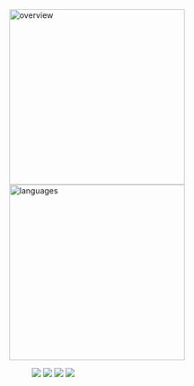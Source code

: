 <a href="https://github.com/milankomaj/stat-card" target="_blank">
<img src="https://gist.githubusercontent.com/milankomaj/1abcaab647714e8cbaf83f7c6a224378/raw/overview.svg" width="312" title="overview"></img></a>
<a href="https://github.com/milankomaj/stat-card" target="_blank">
<img src="https://gist.githubusercontent.com/milankomaj/1abcaab647714e8cbaf83f7c6a224378/raw/languages.svg" width="312" title="languages"></img></a>



<figure>
<img src="https://dev-badge.eleonora.workers.dev/lastfm/last-played/last_fm_M?icon=lastfm&style=flat&scale=1.3"></img>
<img src="https://dev-badge.eleonora.workers.dev/spotify/playback-state?icon=spotify&style=flat&scale=1.3"></img>
<img src="https://dev-badge.eleonora.workers.dev/spotify/toptrack/short_term?icon=spotify&style=flat&scale=1.3"></img>
<img src="https://dev-badge.eleonora.workers.dev/spotify/recently-saved?icon=spotify&style=flat&scale=1.3"></img>
</figure>
